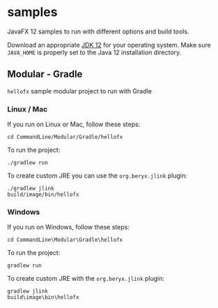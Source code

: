 # samples

JavaFX 12 samples to run with different options and build tools.

Download an appropriate [JDK 12](https://jdk.java.net/12/) for your operating system. Make sure `JAVA_HOME` 
is properly set to the Java 12 installation directory. 

## Modular - Gradle

`hellofx` sample modular project to run with Gradle

### Linux / Mac

If you run on Linux or Mac, follow these steps:

    cd CommandLine/Modular/Gradle/hellofx
    
To run the project:
    
    ./gradlew run

To create custom JRE you can use the `org.beryx.jlink` plugin:

    ./gradlew jlink
    build/image/bin/hellofx

### Windows

If you run on Windows, follow these steps:

    cd CommandLine\Modular\Gradle\hellofx

To run the project:
    
    gradlew run

To create custom JRE with the `org.beryx.jlink` plugin:

    gradlew jlink
    build\image\bin\hellofx
